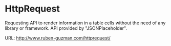 # HttpRequest
Requesting API to render information in a table cells without the need of any library or framework. API provided by "JSONPlaceholder".

URL: http://www.ruben-guzman.com/httprequest/
